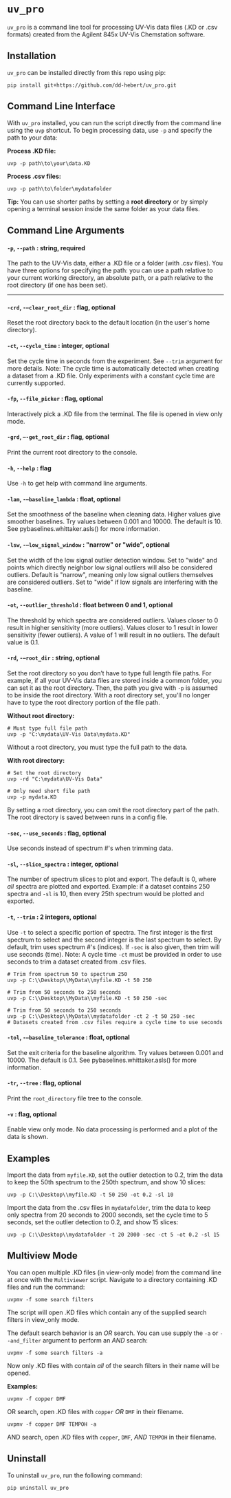 ``uv_pro``
==========
``uv_pro`` is a command line tool for processing UV-Vis data files (.KD or .csv formats) created from the Agilent 845x UV-Vis Chemstation software.

Installation
------------
``uv_pro`` can be installed directly from this repo using pip:

```
pip install git+https://github.com/dd-hebert/uv_pro.git
```

Command Line Interface
----------------------
With ``uv_pro`` installed, you can run the script directly from the command line using the ``uvp`` shortcut. To begin processing data, use ``-p`` and specify the path to your data:

**Process .KD file:**
```
uvp -p path\to\your\data.KD
```

**Process .csv files:**
```
uvp -p path\to\folder\mydatafolder
```

**Tip:** You can use shorter paths by setting a **root directory** or by simply opening a terminal session inside the same folder as your data files.


Command Line Arguments
----------------------
#### ``-p``, ``--path`` : string, required
The path to the UV-Vis data, either a .KD file or a folder (with .csv files). You have three options for specifying the path: you can use a path relative to your current working directory, an absolute path, or a path relative to the root directory (if one has been set).

___

#### ``-crd``, ``-–clear_root_dir`` : flag, optional
Reset the root directory back to the default location (in the user's home directory).

#### ``-ct``, ``--cycle_time`` : integer, optional
Set the cycle time in seconds from the experiment. See ``--trim`` argument for more details. Note: The cycle time is automatically detected when creating a dataset from a .KD file. Only experiments with a constant cycle time are currently supported.

#### ``-fp``, ``--file_picker`` : flag, optional
Interactively pick a .KD file from the terminal. The file is opened in view only mode.

#### ``-grd``, ``–-get_root_dir`` : flag, optional
Print the current root directory to the console.

#### ``-h``, ``--help`` : flag
Use ``-h`` to get help with command line arguments.

#### ``-lam``, ``-–baseline_lambda`` : float, optional
Set the smoothness of the baseline when cleaning data. Higher values give smoother baselines. Try values between 0.001 and 10000. The default is 10. See pybaselines.whittaker.asls() for more information.

#### ``-lsw``, ``-–low_signal_window`` : "narrow" or "wide", optional
Set the width of the low signal outlier detection window. Set to "wide" and points which directly neighbor low signal outliers will also be considered outliers. Default is "narrow", meaning only low signal outliers themselves are considered outliers. Set to "wide" if low signals are interfering with the baseline.

#### ``-ot``, ``--outlier_threshold`` : float between 0 and 1, optional
The threshold by which spectra are considered outliers. Values closer to 0 result in higher sensitivity (more outliers). Values closer to 1 result in lower sensitivity (fewer outliers). A value of 1 will result in no outliers. The default value is 0.1.

#### ``-rd``, ``-–root_dir`` : string, optional
Set the root directory so you don’t have to type full length file paths. For example, if all your UV-Vis data files are stored inside a common folder, you can set it as the root directory. Then, the path you give with ``-p`` is assumed to be inside the root directory. With a root directory set, you'll no longer have to type the root directory portion of the file path.

**Without root directory:**
```
# Must type full file path
uvp -p "C:\mydata\UV-Vis Data\mydata.KD"
```

Without a root directory, you must type the full path to the data. 

**With root directory:**
```
# Set the root directory
uvp -rd "C:\mydata\UV-Vis Data"

# Only need short file path
uvp -p mydata.KD
```

By setting a root directory, you can omit the root directory part of the path. The root directory is saved between runs in a config file.

#### ``-sec``, ``--use_seconds`` : flag, optional
Use seconds instead of spectrum #'s when trimming data.

#### ``-sl``, ``--slice_spectra`` : integer, optional
The number of spectrum slices to plot and export. The default is 0, where *all* spectra are plotted and exported. Example: if a dataset contains 250 spectra and ``-sl`` is 10, then every 25th spectrum would be plotted and exported.

#### ``-t``, ``--trim`` : 2 integers, optional
Use ``-t`` to select a specific portion of spectra. The first integer is the first spectrum to select and the second integer is the last spectrum to select. By default, trim uses spectrum #'s (indices). If ``-sec`` is also given, then trim will use seconds (time). Note: A cycle time ``-ct`` must be provided in order to use seconds to trim a dataset created from .csv files.

```
# Trim from spectrum 50 to spectrum 250
uvp -p C:\\Desktop\\MyData\\myfile.KD -t 50 250

# Trim from 50 seconds to 250 seconds
uvp -p C:\\Desktop\\MyData\\myfile.KD -t 50 250 -sec

# Trim from 50 seconds to 250 seconds
uvp -p C:\\Desktop\\MyData\\mydatafolder -ct 2 -t 50 250 -sec
# Datasets created from .csv files require a cycle time to use seconds
```

#### ``-tol``, ``-–baseline_tolerance`` : float, optional
Set the exit criteria for the baseline algorithm. Try values between 0.001 and 10000. The default is 0.1. See pybaselines.whittaker.asls() for more information.

#### ``-tr``, ``--tree`` : flag, optional
Print the ``root_directory`` file tree to the console.

#### ``-v`` : flag, optional
Enable view only mode. No data processing is performed and a plot of the data is shown.

Examples
--------
Import the data from ``myfile.KD``, set the outlier detection to 0.2, trim the data to keep the 50th spectrum to the 250th spectrum, and show 10 slices:
```
uvp -p C:\\Desktop\\myfile.KD -t 50 250 -ot 0.2 -sl 10
```

Import the data from the .csv files in ``mydatafolder``, trim the data to keep only spectra from 20 seconds to 2000 seconds, set the cycle time to 5 seconds, set the outlier detection to 0.2, and show 15 slices:
```
uvp -p C:\\Desktop\\mydatafolder -t 20 2000 -sec -ct 5 -ot 0.2 -sl 15
```

Multiview Mode
--------------
You can open multiple .KD files (in view-only mode) from the command line at once with the ``Multiviewer`` script. Navigate to a directory containing .KD files and run the command:
```
uvpmv -f some search filters
```

The script will open .KD files which contain any of the supplied search filters in view_only mode.

The default search behavior is an *OR* search. You can use supply the ``-a`` or ``--and_filter`` argument to perform an *AND* search:
```
uvpmv -f some search filters -a
```

Now only .KD files with contain *all* of the search filters in their name will be opened.

**Examples:**
```
uvpmv -f copper DMF
```
OR search, open .KD files with ``copper`` *OR* ``DMF`` in their filename.

```
uvpmv -f copper DMF TEMPOH -a
```
AND search, open .KD files with ``copper``, ``DMF``, *AND* ``TEMPOH`` in their filename.

Uninstall
---------
To uninstall ``uv_pro``, run the following command:
```
pip uninstall uv_pro
```

